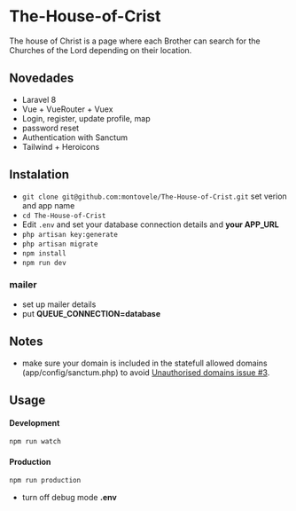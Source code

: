 # The-House-of-Crist

The house of Christ is a page where each Brother can search for the Churches of the Lord depending on their location.

## Novedades

-   Laravel 8
-   Vue + VueRouter + Vuex
-   Login, register, update profile, map
-   password reset
-   Authentication with Sanctum
-   Tailwind + Heroicons

## Instalation

-   `git clone git@github.com:montovele/The-House-of-Crist.git`  set verion and app name 
-   `cd The-House-of-Crist`
-   Edit `.env` and set your database connection details and **your APP_URL** 
-   `php artisan key:generate`
-   `php artisan migrate`
-   `npm install`
-   `npm run dev`

### mailer 
-   set up mailer details
-   put **QUEUE_CONNECTION=database** 
## Notes
- make sure your domain is included in the statefull allowed domains (app/config/sanctum.php) to avoid [Unauthorised domains issue #3](/../../issues/3).

## Usage

#### Development

```bash
npm run watch

```

#### Production

```bash
npm run production
```
- turn off debug mode **.env**
##
